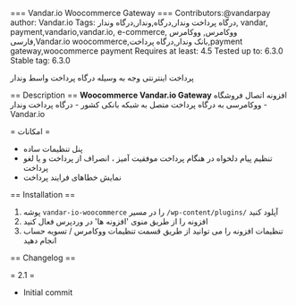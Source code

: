 === Vandar.io Woocommerce Gateway ===
Contributors:@vandarpay
author: Vandar.io
Tags:  درگاه پرداخت وندار,درگاه,وندار,درگاه وندار, vandar, payment,vandario,vandar.io, e-commerce, ووکامرس, ووکامرس فارسی,Vandar.io woocommerce,بانک وندار,درگاه پرداخت,payment gateway,woocommerce payment
Requires at least: 4.5
Tested up to: 6.3.0
Stable tag: 6.3.0

پرداخت اینترنتی وجه به وسیله درگاه پرداخت واسط وندار

== Description ==
**Woocommerce Vandar.io Gateway** افزونه اتصال فروشگاه ووکامرسی به درگاه پرداخت متصل به شبکه بانکی کشور - درگاه پرداخت وندار - Vandar.io

= امکانات =
 * پنل تنظیمات ساده
 * تنظیم پیام دلخواه در هنگام پرداخت موفقیت آمیز ، انصراف از پرداخت و یا لغو پرداخت
 * نمایش خطاهای فرایند پرداخت




== Installation ==
1. پوشه `vandar-io-woocommerce` را در مسیر `/wp-content/plugins/` آپلود کنید
2. افزونه را از طریق منوی 'افزونه ها' در وردپرس فعال کنید
3. تنظیمات افزونه را می توانید از طریق قسمت تنظیمات ووکامرس / تسویه حساب انجام دهید

 == Changelog ==

= 2.1 =
* Initial commit
